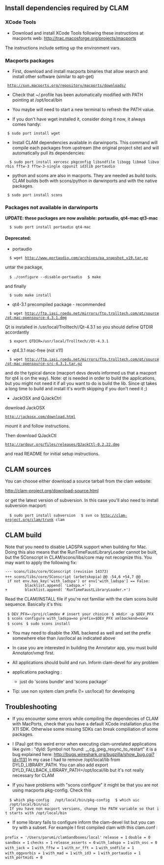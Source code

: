 Install dependencies required by CLAM
-------------------------------------

### XCode Tools

-   Download and install XCode Tools following these instructions at macports web: <http://trac.macosforge.org/projects/macports>

  
The instructions include setting up the environment vars.

### Macports packages

-   First, download and install macports binaries that allow search and install other software (similar to apt-get)

` `[`http://svn.macports.org/repository/macports/downloads/`](http://svn.macports.org/repository/macports/downloads/)

-   Check that \~/.profile has been automatically modified with PATH pointing at /opt/local/bin

-   You maybe will need to start a new terminal to refresh the PATH value.

-   If you don't have wget installed it, consider doing it now, it always comes handy:

` $ sudo port install wget`

-   Install CLAM dependencies available in darwinports. This command will compile each packages from upstream (the original project site) and will automatically pull its dependencies:

`  $ sudo port install xercesc pkgconfig libsndfile libogg libmad libvorbis fftw-3 fftw-3-single cppunit id3lib portaudio`

-   python and scons are also in macports. They are needed as build tools. CLAM builds both with scons/python in darwinports and with the native packages.

` $ sudo port install scons`

### Packages not available in darwinports

**UPDATE: these packages are now available: portaudio, qt4-mac qt3-mac**

`  $ sudo port install portaudio qt4-mac`

#### Deprecated:

-   portaudio

`  $ wget `[`http://www.portaudio.com/archives/pa_snapshot_v19.tar.gz`](http://www.portaudio.com/archives/pa_snapshot_v19.tar.gz)

  
untar the package,

`  $ ./configure --disable-portaudio`
`  $ make `

  
and finally

`  $ sudo make install`

-   qt4-3.1 precompiled package - recommended

`  $ wget `[`http://ftp.iasi.roedu.net/mirrors/ftp.trolltech.com/qt/source/qt-mac-opensource-4.3.1.dmg`](http://ftp.iasi.roedu.net/mirrors/ftp.trolltech.com/qt/source/qt-mac-opensource-4.3.1.dmg)

  
Qt is installed in /usr/local/Trolltech//Qt-4.3.1 so you should define QTDIR accordantly

`  $ export QTDIR=/usr/local/Trolltech//Qt-4.3.1`

-   qt4.3.1 mac-free (not x11)

`  $ wget `[`http://ftp.iasi.roedu.net/mirrors/ftp.trolltech.com/qt/source/qt-mac-opensource-src-4.3.1.tar.gz`](http://ftp.iasi.roedu.net/mirrors/ftp.trolltech.com/qt/source/qt-mac-opensource-src-4.3.1.tar.gz)

  
and do the typical dance (macport devs devels informed us that a macport for qt4 is on the way). Note: qt is needed in order to build the applications, but you might not need it if all you want to do is build the lib. Since qt takes a long time to build and install it's worth skipping if you don't need it ;)

-   JackOSX and QJackCtrl

  
download JackOSX

[`http://jackosx.com/download.html`](http://jackosx.com/download.html)

  
mount it and follow instructions.

Then download QJackCtl

[`http://ardour.org/files/releases/QJackCtl-0.2.22.dmg`](http://ardour.org/files/releases/QJackCtl-0.2.22.dmg)

  
and read README for initial setup instructions.

CLAM sources
------------

You can choose either download a source tarball from the clam website:

  
<http://clam-project.org/download-source.html>

or get the latest version of subversion. In this case you'll also need to install subversion macport:

`  $ sudo port install subversion`
`  $ svn co `[`http://clam-project.org/clam/trunk`](http://clam-project.org/clam/trunk)` clam`

CLAM build
----------

Note that you need to disable LADSPA support when building for Mac. Doing this also means that the RunTimeFaustLibraryLoader cannot be built, but the SConscript in CLAM/scons/libs/core may not recognize this. You may want to apply the following fix:

`--- scons/libs/core/SConscript (revision 14373)`
`+++ scons/libs/core/SConscript (arbetskopia)`
`@@ -54,6 +54,7 @@`
` if not env.has_key('with_ladspa') or env['with_ladspa'] == False:`
`         blacklist.append( 'Ladspa.+' )`
`+        blacklist.append( 'RunTimeFaustLibraryLoader.+')`

Read the CLAM/INSTALL file if you're not familiar with the clam scons build sequence. Basically it's this:

` $ DEV_PFX=~/proj/clamdev # insert your chioice`
` $ mkdir -p $DEV_PFX`
` $ scons configure with_ladspa=no prefix=$DEV_PFX xmlbackend=none`
` $ scons`
` $ sudo scons install`

-   You may need to disable the XML backend as well and set the prefix somewhere else than /usr/local as indicated above

-   In case you are interested in building the Annotator app, you must build Annotator/vmqt first.

-   All applications should build and run. Inform clam-devel for any problem

-   applications packaging :
    -   just do 'scons bundle' and 'scons package'

-   Tip: use non system clam prefix (!= usr/local) for developing

Troubleshooting
---------------

-   If you encounter some errors while compiling the dependecies of CLAM with MacPorts, check that you have a default XCode installation plus the X11 SDK. Otherwise some missing SDKs can break compiliation of some packages.

-   I (Pau) got this weird error when executing clam-unrelated applications like gvim : "dyld: Symbol not found: \_\_cg\_jpeg\_resync\_to\_restart" it is a bug explained here: <http://bugs.wireshark.org/bugzilla/show_bug.cgi?id=1131> In my case I had to remove /opt/local/lib from DYLD\_LIBRARY\_PATH. You can also add export DYLD\_FALLBACK\_LIBRARY\_PATH=/opt/local/lib but it's not really necessary for CLAM

-   If you have problems with "scons configure" it might be that you are not using macports pkg-config. Check this

`  $ which pkg-config`
`  /opt/local/bin/pkg-config`
`  $ which uic`
`  /opt/local/bin/uic`
`  If you have non macport versions, change the PATH variable so that it starts with /opt/local/bin`

-   If some library fails to configure inform the clam-devel list but you can try with a subset. For example I first compiled clam with this clam.conf :

`prefix = '/Users/parumi/clamSandboxes/local'`
`release = 1`
`double = 0`
`sandbox = 1`
`checks = 1`
`release_asserts = 0`
`with_ladspa = 1`
`with_osc = 0`
`with_jack = 1`
`with_fftw = 1`
`with_nr_fft = 1`
`with_sndfile = 1`
`with_oggvorbis = 1`
`with_mad = 1`
`with_id3 = 1`
`with_portaudio = 1`
`with_portmidi = 0`
